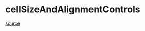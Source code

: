 # cellSizeAndAlignmentControls

[source](github.com/OpenFOAM-jp/OpenFOAM-utilities-tutorials-jp/blob/master/v1906/mesh/generation/foamyMesh/conformalVoronoiMesh/cellShapeControl/cellSizeAndAlignmentControl/cellSizeAndAlignmentControls.C/cellSizeAndAlignmentControls.C)



